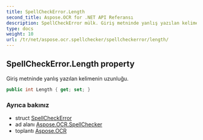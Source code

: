 ```yaml
---
title: SpellCheckError.Length
second_title: Aspose.OCR for .NET API Referansı
description: SpellCheckError mülk. Giriş metninde yanlış yazılan kelimenin uzunluğu.
type: docs
weight: 10
url: /tr/net/aspose.ocr.spellchecker/spellcheckerror/length/
---
```

## SpellCheckError.Length property

Giriş metninde yanlış yazılan kelimenin uzunluğu.

```csharp
public int Length { get; set; }
```

### Ayrıca bakınız

* struct [SpellCheckError](../)
* ad alanı [Aspose.OCR.SpellChecker](../../spellcheckerror/)
* toplantı [Aspose.OCR](../../../)


